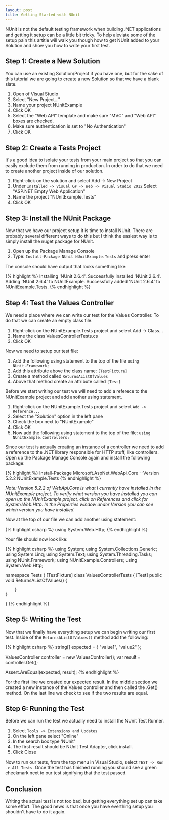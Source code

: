 ```yaml
---
layout: post
title: Getting Started with NUnit 
---
```


NUnit is not the default testing framework when building .NET applications and
getting it setup can be a little bit tricky. To help aleviate some of the setup
pain this artitle will walk you though how to get NUnit added to your Solution
and show you how to write your first test.

## Step 1: Create a New Solution

You can use an existing Solution/Project if you have one, but for the sake of
this tutorial we are going to create a new Solution so that we have a blank
slate.

1. Open of Visual Studio
2. Select "New Project..."
3. Name your project NUnitExample
4. Click OK
5. Select the "Web API" template and make sure "MVC" and "Web API" boxes are
checked.
6. Make sure authentication is set to "No Authentication"
7. Click OK

## Step 2: Create a Tests Project

It's a good idea to isolate your tests from your main project so that you can
easily exclude them from running in production. In order to do that we need to
create another project inside of our solution.

1. Right-click on the solution and select Add -> New Project
2. Under `Installed -> Visual C# -> Web -> Visual Studio 2012` Select "ASP.NET
Empty Web Application" 
3. Name the project "NUnitExample.Tests"
4. Click OK

## Step 3: Install the NUnit Package

Now that we have our project setup it is time to install NUnit. There are
probably several different ways to do this but I think the easiest way is to
simply install the nuget package for NUnit.

1. Open up the Package Manage Console
2. Type: `Install-Package NUnit NUnitExample.Tests` and press enter

The console should have output that looks something like:

{% highlight %}
Installing 'NUnit 2.6.4'.
Successfully installed 'NUnit 2.6.4'.
Adding 'NUnit 2.6.4' to NUnitExample.
Successfully added 'NUnit 2.6.4' to NUnitExample.Tests. 
{% endhighlight %}


## Step 4: Test the Values Controller

We need a place where we can write our test for the Values Controller. To do
that we can create an empty class file.

1. Right-click on the NUnitExample.Tests project and select Add -> Class...
2. Name the class ValuesControllerTests.cs
3. Click OK

Now we need to setup our test file:

1. Add the following using statement to the top of the file `using
NUnit.Framework;`
2. Add this attribute above the class name: `[TestFixture]`
3. Create a method called `ReturnsAListOfValues`
4. Above that method create an attribute called `[Test]`


Before we start writing our test we will need to add a referece to the
NUnitExample project and add another using statement.

1. Right-click on the NUnitExample.Tests project and select `Add -> Reference...`
2. Select the "Solution" option in the left pane
3. Check the box next to "NUnitExample"
4. Click OK
5. Now add the following using statement to the top of the file: `using
NUnitExample.Controllers;`

Since our test is actually creating an instance of a controller we need to add a
reference to the .NET library responsible for HTTP stuff, like controllers. Open
up the Package Manage Console again and install the following package:

{% highlight %}
Install-Package Microsoft.AspNet.WebApi.Core --Version 5.2.2 NUnitExample.Tests
{% endhighlight %}

*Note: Version 5.2.2 of WebApi.Core is what I currently have installed in the
NUnitExample project. To verify what version you have installed you can open up
the NUnitExample project, click on References and click for System.Web.Http. In
the Properties window under Version you can see which version you have
installed.*

Now at the top of our file we can add another using statement:

{% highlight csharp %}
using System.Web.Http;
{% endhighlight %}

Your file should now look like:

{% highlight csharp %}
using System;
using System.Collections.Generic;
using System.Linq;
using System.Text;
using System.Threading.Tasks;
using NUnit.Framework;
using NUnitExample.Controllers;
using System.Web.Http;

namespace Tests
{
    [TestFixture]
    class ValuesControllerTests
    {
        [Test]
        public void ReturnsAListOfValues()
        {

        }
    }
}
{% endhighlight %}

## Step 5: Writing the Test

Now that we finally have everything setup we can begin writing our first test.
Inside of the `ReturnsAListOfValues()` method add the following:

{% highlight csharp %}
string[] expected = { "value1", "value2" };

ValuesController controller = new ValuesController();
var result = controller.Get();

Assert.AreEqual(expected, result);
{% endhighlight %}

For the first line we created our expected result. In the middle section we
created a new instance of the Values controller and then called the .Get()
method. On the last line we check to see if the two results are equal.

## Step 6: Running the Test

Before we can run the test we actually need to install the NUnit Test Runner.

1. Select `Tools -> Extensions and Updates`
2. On the left pane select "Online"
3. In the search box type 'NUnit'
4. The first result should be NUnit Test Adapter, click install.
5. Click Close

Now to run our tests, from the top menu in Visual Studio, select `TEST -> Run ->
All Tests`. Once the test has finished running you should see a green checkmark
next to our test signifying that the test passed.

## Conclusion

Writing the actual test is not too bad, but getting everything set up can take
some effort. The good news is that once you have everthing setup you shouldn't
have to do it again.

